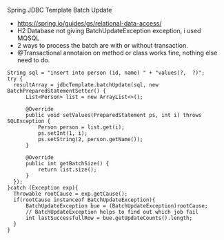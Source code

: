 Spring JDBC Template Batch Update
  * https://spring.io/guides/gs/relational-data-access/
  * H2 Database not giving BatchUpdateException exception, i used MQSQL
  * 2 ways to process the batch are  with or without transaction.
  * @Transactional annotaion on method or class works fine, nothing else need to do.
  ```
String sql = "insert into person (id, name) " + "values(?,  ?)";  
try {
	resultArray = jdbcTemplate.batchUpdate(sql, new BatchPreparedStatementSetter() {
		List<Person> list = new ArrayList<>();

		@Override
		public void setValues(PreparedStatement ps, int i) throws SQLException {
			Person person = list.get(i);
			ps.setInt(1, i);
			ps.setString(2, person.getName());
		}

		@Override
		public int getBatchSize() {
			return list.size();
		}
	});
}catch (Exception exp){
	Throwable rootCause = exp.getCause();
	if(rootCause instanceof BatchUpdateException){
		BatchUpdateException bue = (BatchUpdateException)rootCause;
		// BatchUpdateException helps to find out which job fail
		int lastSuccessfullRow = bue.getUpdateCounts().length;   
	}
}
```
